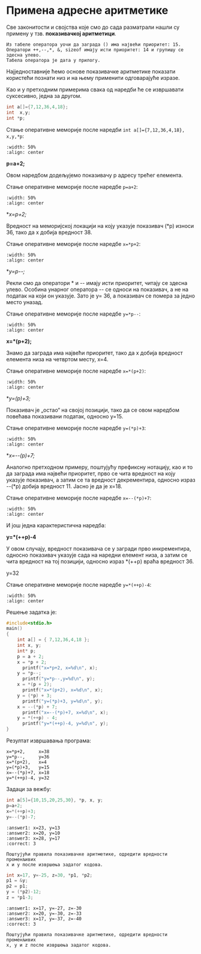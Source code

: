 # Примена адресне аритметике

Све законитости и својства које смо до сада разматрали нашли су примену у
тзв. **показивачкој аритметици**.

```{infonote}
Из табеле оператора уочи да заграда () има највећи приоритет: 15.
Оператори ++,--,*, &, sizeof имају исти приоритет: 14 и групишу се здесна улево.
Табела оператора је дата у прилогу.
```

Најједноставније ћемо основе показивачке аритметике показати користећи познати
низ и на њему применити одговарајуће изразе.

Као и у претходним примерима свака од наредби ће се извршавати суксесивно, једна
за другом.

```c
int a[]={7,12,36,4,18};
int  x,y;
int *p;
```

Стање оперативне меморије после наредби `int a[]={7,12,36,4,18}, x,y,*p`:

```{image} images/Picture23.png
:width: 50%
:align: center
```

**p=a+2;**

Овом наредбом додељујемо показивачу р адресу трећег елемента.

Стање оперативне меморије после наредбе `p=a+2`:

```{image} images/Picture24.png
:width: 50%
:align: center
```

**x=*p+2;**

Вредност на мемориjској локацији на коју указује показивач (*р)
износи 36, тако да x добија вредност 38.

Стање оперативне меморије после наредбе `x=*p+2`:

```{image} images/Picture25.png
:width: 50%
:align: center
```

**y=*p--;**

Рекли смо да оператори * и -- имају исти приоритет, читају се здесна
улево. Особина унарног оператора -- се односи на показивач, а не на податак
на који он указује. Зато je y= 36, а показивач се помера за једно место уназад.

Стање оперативне меморије после наредбе `y=*p--`:

```{image} images/Picture26.png
:width: 50%
:align: center
```

**x=*(p+2);**

Знамо да заграда има највећи приоритет, тако да  x добија вредност елемента низа
на четвртом месту, x=4.

Стање оперативне меморије после наредбе `x=*(p+2)`:

```{image} images/Picture27.png
:width: 50%
:align: center
```

**y=(*p)+3;**

Показивач је „остао“ на својој позицији, тако да се овом наредбом повећава
показивани податак, односно  y=15.

Стање оперативне меморије после наредбе `y=(*p)+3`:

```{image} images/Picture28.png
:width: 50%
:align: center
```

**x=--(*p)+7;**

Аналогно претходном примеру, поштујућу префиксну нотацију, као и то да заграда
има највећи приоритет, прво се чита вредност на коју указује показивач, а
затим се та вредност декрементира, односно израз --(*p) добија вредност 11.
Јасно је да је x=18.

Стање оперативне меморије после наредбе `x=--(*p)+7`:

```{image} images/Picture29.png
:width: 50%
:align: center
```

И још једна карактеристична наредба:

**y=*(++p)-4**

У овом случају, вредност показивача се у загради прво инкрементира, односно показивач
указује сада на наредни елемент низа, а затим се чита вредност на тој позицији, односно
израз *(++p) враћа вредност 36.

y=32

Стање оперативне меморије после наредбе `y=*(++p)-4`:

```{image} images/Picture30.png
:width: 50%
:align: center
```

Решење задатка је:

```c
#include<stdio.h>
main()
{
    int a[] = { 7,12,36,4,18 };
    int x, y;
    int* p;
    p = a + 2;
    x = *p + 2;
      printf("x=*p+2, x=%d\n", x);
    y = *p--;
      printf("y=*p--,y=%d\n", y);
    x = *(p + 2);
      printf("x=*(p+2), x=%d\n", x);
    y = (*p) + 3;
      printf("y=(*p)+3, y=%d\n", y);
    x = --(*p) + 7;
      printf("x=--(*p)+7, x=%d\n", x);
    y = *(++p) - 4;
      printf("y=*(++p)-4, y=%d\n", y);
}
```

Резултат извршавања програма:

```text
x=*p+2,     x=38
y=*p--,     y=36
x=*(p+2),   x=4
y=(*p)+3,   y=15
x=--(*p)+7, x=18
y=*(++p)-4, y=32
```

Задаци за вежбу:

```c
int a[5]={10,15,20,25,30}, *p, x, y;
p=a+2;
x=*(++p)+3;
y=--(*p)-7;
```

```{mchoice}
:answer1: x=23, y=13
:answer2: x=20, y=10
:answer3: x=28, y=17
:correct: 3

Поштујући правила показивачке аритметике, одредити вредности променљивих
x и y после извршења задатог кодова.
```

```c
int x=17, y=-25, z=30, *p1, *p2;
p1 = &y;
p2 = p1;
y = (*p2)-12;
z = *p1-3;
```

```{mchoice}
:answer1: x=17, y=-27, z=-30
:answer2: x=20, y=-30, z=-33
:answer3: x=17, y=-37, z=-40 
:correct: 3

Поштујући правила показивачке аритметике, одредити вредности променљивих
x, y и z после извршења задатог кодова.
```
